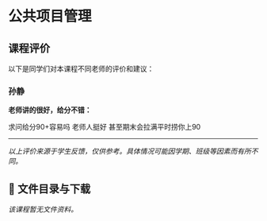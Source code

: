 # 公共项目管理

## 课程评价

以下是同学们对本课程不同老师的评价和建议：

### 孙静

**老师讲的很好，给分不错：**

求问给分90+容易吗    老师人挺好 甚至期末会拉满平时捞你上90

---

*以上评价来源于学生反馈，仅供参考。具体情况可能因学期、班级等因素而有所不同。*
## 📄 文件目录与下载

_该课程暂无文件资料。_
